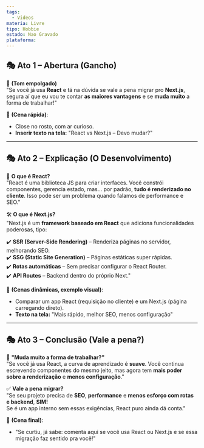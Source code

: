 ```yaml
---
tags:
  - Videos
materia: Livre
tipo: Hobbie
estado: Nao Gravado
plataforma:
---
```

## 🎭 **Ato 1 – Abertura (Gancho)**

📢 **(Tom empolgado)**  
"Se você já usa **React** e tá na dúvida se vale a pena migrar pro **Next.js**, segura aí que eu vou te contar **as maiores vantagens** e se **muda muito** a forma de trabalhar!"

🎥 **(Cena rápida)**:

- Close no rosto, com ar curioso.
- **Inserir texto na tela:** "React vs Next.js – Devo mudar?"

---

## 🎭 **Ato 2 – Explicação (O Desenvolvimento)**

🤔 **O que é React?**  
"React é uma biblioteca JS para criar interfaces. Você constrói componentes, gerencia estado, mas… por padrão, **tudo é renderizado no cliente**. Isso pode ser um problema quando falamos de performance e SEO."

🛠️ **O que é Next.js?**  
"Next.js é um **framework baseado em React** que adiciona funcionalidades poderosas, tipo:

✔️ **SSR (Server-Side Rendering)** – Renderiza páginas no servidor, melhorando SEO.  
✔️ **SSG (Static Site Generation)** – Páginas estáticas super rápidas.  
✔️ **Rotas automáticas** – Sem precisar configurar o React Router.  
✔️ **API Routes** – Backend dentro do próprio Next."

🎥 **(Cenas dinâmicas, exemplo visual)**:

- Comparar um app React (requisição no cliente) e um Next.js (página carregando direto).
- **Texto na tela:** "Mais rápido, melhor SEO, menos configuração"

---

## 🎭 **Ato 3 – Conclusão (Vale a pena?)**

🤔 **"Muda muito a forma de trabalhar?"**  
"Se você já usa React, a curva de aprendizado é **suave**. Você continua escrevendo componentes do mesmo jeito, mas agora tem **mais poder sobre a renderização** e **menos configuração**."

✅ **Vale a pena migrar?**  
"Se seu projeto precisa de **SEO**, **performance** e **menos esforço com rotas e backend**, **SIM!**  
Se é um app interno sem essas exigências, React puro ainda dá conta."

🎥 **(Cena final)**:

- "Se curtiu, já sabe: comenta aqui se você usa React ou Next.js e se essa migração faz sentido pra você!"
